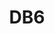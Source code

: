---
layout: music
category: music
title: DB6
short: db6
aif: "/music/AAGreene_DB6.aif"
mp3: "/music/AAGreene_DB6.mp3"
ogg: "/music/AAGreene_DB6.ogg"
---